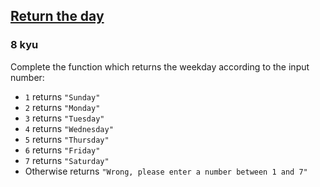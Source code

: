 <h2><a href=https://www.codewars.com/kata/59dd3ccdded72fc78b000b25/train/python target="_blank">Return the day </a></h2><h3>8 kyu</h3><p>Complete the function which returns the weekday according to the input number:</p><ul><li><code>1</code> returns <code>"Sunday"</code></li><li><code>2</code> returns <code>"Monday"</code></li><li><code>3</code> returns <code>"Tuesday"</code></li><li><code>4</code> returns <code>"Wednesday"</code></li><li><code>5</code> returns <code>"Thursday"</code></li><li><code>6</code> returns <code>"Friday"</code></li><li><code>7</code> returns <code>"Saturday"</code></li><li>Otherwise returns <code>"Wrong, please enter a number between 1 and 7"</code></li></ul>
